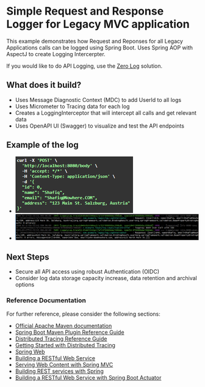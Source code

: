 # Simple Request and Response Logger for Legacy MVC application

This example demonstrates how Request and Reponses for all Legacy Applications calls can be logged using Spring Boot.  Uses Spring AOP with AspectJ to create Logging Intercerpter.

If you would like to do API Logging, use the [Zero Log](https://github.com/smislam/zerolog/) solution.

## What does it build?
* Uses Message Diagnostic Context (MDC) to add UserId to all logs
* Uses Micrometer to Tracing data for each log
* Creates a LoggingInterceptor that will intercept all calls and get relevant data
* Uses OpenAPI UI (Swagger) to visualize and test the API endpoints

## Example of the log
  * ![image](example-call.PNG "Example of an API call")
  * ![image](example-log.PNG "Example of a log")

## Next Steps
* Secure all API access using robust Authentication (OIDC)
* Consider log data storage capacity increase, data retention and archival options

### Reference Documentation
For further reference, please consider the following sections:

* [Official Apache Maven documentation](https://maven.apache.org/guides/index.html)
* [Spring Boot Maven Plugin Reference Guide](https://docs.spring.io/spring-boot/docs/3.2.3/maven-plugin/reference/html/)
* [Distributed Tracing Reference Guide](https://micrometer.io/docs/tracing)
* [Getting Started with Distributed Tracing](https://docs.spring.io/spring-boot/docs/3.2.3/reference/html/actuator.html#actuator.micrometer-tracing.getting-started)
* [Spring Web](https://docs.spring.io/spring-boot/docs/3.2.3/reference/htmlsingle/index.html#web)
* [Building a RESTful Web Service](https://spring.io/guides/gs/rest-service/)
* [Serving Web Content with Spring MVC](https://spring.io/guides/gs/serving-web-content/)
* [Building REST services with Spring](https://spring.io/guides/tutorials/rest/)
* [Building a RESTful Web Service with Spring Boot Actuator](https://spring.io/guides/gs/actuator-service/)

